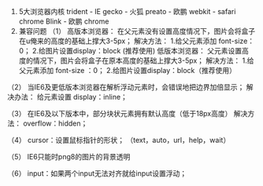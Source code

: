 1. 5大浏览器内核
    trident - IE
    gecko - 火狐
    preato - 欧鹏
    webkit - safari chrome
    Blink - 欧鹏 chrome
2. 兼容问题
（1）
高版本浏览器：
    在父元素没有设置高度情况下，图片会将盒子在u俺来的高度的基础上撑大3-5px；
解决方法：
1.给父元素添加 font-size：0；
2.给图片设置display：block (推荐使用)
低版本浏览器：
    父元素设置高度的情况下，图片会将盒子在原本高度的基础上撑大3-5px；
解决方法：
1.给父元素添加 font-size ：0；
2.给图片设置display：block（推荐使用）

（2）
当IE6及更低版本浏览器在解析浮动元素时，会错误地把边界加倍显示；
解决办法：
给元素设置 display：inline；

（3）
在IE6及以下版本中，部分块状元素拥有默认高度（低于18px高度）
解决方法：
overflow：hidden；

（4）
    cursor：设置鼠标指针的形状；
    （text，auto，url，help，wait）
    
（5）
    IE6只能时png8的图片的背景透明

（6）
    input：如果两个input无法对齐就给input设置浮动；